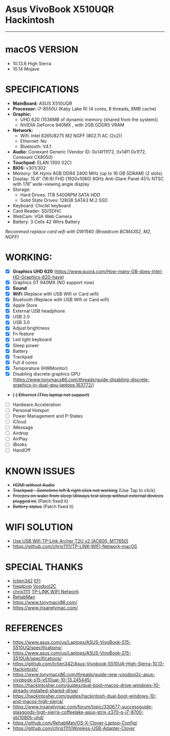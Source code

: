 # Asus VivoBook X510UQR Hackintosh

---

# macOS VERSION
- 10.13.6 High Sierra
- 10.14 Mojave

# SPECIFICATIONS

- **MainBoard:** ASUS X510UQR
- **Processor:** i7-8550U (Kaby Lake R) (4 cores, 8 threads, 8MB cache)
- **Graphic:** 
  + UHD 620 (1536MB of dynamic memory (shared from the system))
  + NVIDIA GeForce 940MX , with 2GB GDDR5 VRAM
- **Network:**
  + Wifi: Intel 8265/8275 M2 NGFF (802.11 AC (2x2))
  + Ethernet: No
  + Bluetooth: V4.1
- **Audio:** Conexant Generic (Vendor ID: 0x14f11f72, 0x14f1 0x1f72, Conexant CX8050)
- **Touchpad:** ELAN 1300 (I2C)
- **BIOS:** v301/302
- Memory: SK Hynix 8GB DDR4 2400 MHz (up to 16 GB SDRAM) (2 slots)
- Display: 15.6" (16:9) FHD (1920x1080) 60Hz Anti-Glare Panel 45% NTSC with 178˚ wide-viewing angle display
- Storage:
  + Hard Drives: 1TB 5400RPM SATA HDD
  + Solid State Drives: 128GB SATA3 M.2 SSD
- Keyboard: Chiclet keyboard
- Card Reader: SD/SDHC
- WebCam: VGA Web Camera
- Battery: 3 Cells 42 Whrs Battery

_Recommed replace card wifi with DW1560 (Broadcom BCM4352, M2, NGFF)_

# WORKING:
- [x] **Graphics UHD 620** (https://www.quora.com/How-many-GB-does-Intel-HD-Graphics-620-have)
- [x] Graphics GT 940MX (NO support now)
- [x] **Sound**
- [x] **WiFi** (Replace with USB Wifi or Card wifi)
- [x] Bluetooth (Replace with USB Wifi or Card wifi)
- [x] Apple Store
- [x] External USB headphone
- [x] USB 2.0
- [x] USB 3.0
- [x] Adjust brightness
- [x] Fn feature
- [x] Led light keyboard
- [x] Sleep power
- [x] Battery
- [x] Trackpad
- [x] Full 4 cores
- [x] Temporature (HWMonitor)
- [x] Disabling discrete graphics GPU (https://www.tonymacx86.com/threads/guide-disabling-discrete-graphics-in-dual-gpu-laptops.163772/)
- ~~[ ] Ethernet (This laptop not support)~~
- [ ] Hardware Acceleration
- [ ] Personal Hotspot
- [ ] Power Management and P-States
- [ ] iCloud
- [ ] iMessage
- [ ] Airdrop
- [ ] AirPlay
- [ ] iBooks
- [ ] HandOff

# KNOWN ISSUES
- ~~HDMI without Audio~~
- ~~Trackpad - Sometime left & right click not working~~ (Use Tap to click)
- ~~Freezes on wake from sleep (Always test sleep without external devices plugged in)~~ (Patch fixed it)
- ~~Battery status~~ (Patch fixed it)

# WIFI SOLUTION
- [Use USB Wifi TP-Link Archer T2U v2 (AC600, MT7650)](https://www.tp-link.com/en/products/details/cat-11_Archer-T2U.html)
- https://github.com/chris1111/TP-LINK-WIFI-Network-macOS

# SPECIAL THANKS
- [tctien342](https://github.com/tctien342/) [EFI](https://github.com/tctien342/Asus-Vivobook-S510UA-High-Sierra-10.13-Hackintosh)
- [hieplpvip](https://github.com/hieplpvip/) [VoodooI2C](https://github.com/hieplpvip/VoodooI2C)
- [chris1111](https://github.com/chris1111/) [TP-LINK WIFI Network](https://github.com/chris1111/TP-LINK-WIFI-Network-macOS)
- [RehabMan](https://github.com/RehabMan/)
- https://www.tonymacx86.com/
- https://www.insanelymac.com/

# REFERENCES
- https://www.asus.com/us/Laptops/ASUS-VivoBook-S15-S510UQ/specifications/
- https://www.asus.com/us/Laptops/ASUS-VivoBook-S15-S510UA/specifications/
- https://github.com/tctien342/Asus-Vivobook-S510UA-High-Sierra-10.13-Hackintosh/
- https://www.tonymacx86.com/threads/guide-new-voodooi2c-asus-vivobook-s15-x510uar-10-13.245445/
- https://hackintosher.com/guides/dual-boot-macos-drive-windows-10-already-installed-shared-drive/
- https://hackintosher.com/guides/hackintosh-dual-boot-windows-10-and-macos-high-sierra/
- https://www.insanelymac.com/forum/topic/330677-successguide-glasgoods-high-sierra-coffeelake-asus-strix-z370-g-i7-8700-gtx1080ti-uhd/
- https://github.com/RehabMan/OS-X-Clover-Laptop-Config/
- https://github.com/chris1111/Wireless-USB-Adapter-Clover
